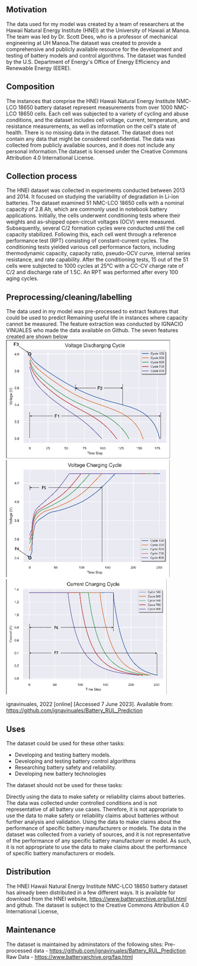 ## Motivation

The data used for my model was created by a team of researchers at the Hawaii Natural Energy Institute (HNEI) at the University of Hawaii at Manoa. The team was led by Dr. Scott Dees, who is a professor of mechanical engineering at UH Manoa.The dataset was created to provide a comprehensive and publicly available resource for the development and testing of battery models and control algorithms. The dataset was funded by the U.S. Department of Energy's Office of Energy Efficiency and Renewable Energy (EERE).
 
## Composition
The instances that comprise the HNEI Hawaii Natural Energy Institute NMC-LCO 18650 battery dataset represent measurements from over 1000 NMC-LCO 18650 cells. Each cell was subjected to a variety of cycling and abuse conditions, and the dataset includes cell voltage, current, temperature, and resistance measurements, as well as information on the cell's state of health. There is no missing data in the dataset. The dataset does not contain any data that might be considered confidential. The data was collected from publicly available sources, and it does not include any personal information.The dataset is licensed under the Creative Commons Attribution 4.0 International License.

## Collection process 
The HNEI dataset was collected in experiments conducted between 2013 and 2014. It focused on studying the variability of degradation in Li-ion batteries. The dataset examined 51 NMC-LCO 18650 cells with a nominal capacity of 2.8 Ah, which are commonly used in notebook battery applications.
Initially, the cells underwent conditioning tests where their weights and as-shipped open-circuit voltages (OCV) were measured. Subsequently, several C/2 formation cycles were conducted until the cell capacity stabilized. Following this, each cell went through a reference performance test (RPT) consisting of constant-current cycles. The conditioning tests yielded various cell performance factors, including thermodynamic capacity, capacity ratio, pseudo-OCV curve, internal series resistance, and rate capability.
After the conditioning tests, 15 out of the 51 cells were subjected to 1000 cycles at 25°C with a CC-CV charge rate of C/2 and discharge rate of 1.5C. An RPT was performed after every 100 aging cycles. 

## Preprocessing/cleaning/labelling
The data used in my model was pre-processed to extract features that could be used to predict Remaining useful life in instances where capacity cannot be measured. The feature extraction was conducted by IGNACIO VINUALES who made the data available on Github. The seven features created are shown below
![Screenshot](Picture1.png)  ![Screenshot](Picture2.png) ![Screenshot](Picture3.png)   


ignavinuales, 2022 [online] [Accessed 7 June 2023]. Available from:
https://github.com/ignavinuales/Battery_RUL_Prediction


## Uses
The dataset could be used for these other tasks:
- Developing and testing battery models. 
- Developing and testing battery control algorithms
- Researching battery safety and reliability.
- Developing new battery technologies

The dataset should not be used for these tasks:

Directly using the data to make safety or reliability claims about batteries. The data was collected under controlled conditions and is not representative of all battery use cases. Therefore, it is not appropriate to use the data to make safety or reliability claims about batteries without further analysis and validation.
Using the data to make claims about the performance of specific battery manufacturers or models. The data in the dataset was collected from a variety of sources, and it is not representative of the performance of any specific battery manufacturer or model. As such, it is not appropriate to use the data to make claims about the performance of specific battery manufacturers or models.

## Distribution
The HNEI Hawaii Natural Energy Institute NMC-LCO 18650 battery dataset has already been distributed in a few different ways. It is available for download from the HNEI website, https://www.batteryarchive.org/list.html and github. The dataset is subject to the Creative Commons Attribution 4.0 International License,

## Maintenance
The dataset is maintained by adminstators of the following sites:
Pre-processed data - https://github.com/ignavinuales/Battery_RUL_Prediction
Raw Data - https://www.batteryarchive.org/faq.html


